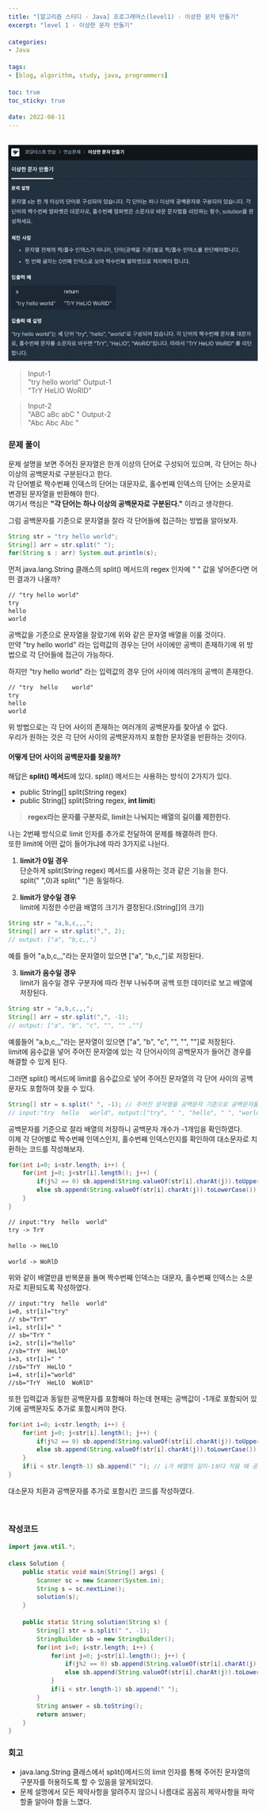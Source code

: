 ```yaml
--- 
title: "[알고리즘 스터디 - Java] 프로그래머스(level1) - 이상한 문자 만들기" 
excerpt: "level 1 - 이상한 문자 만들기" 

categories: 
- Java

tags: 
- [blog, algorithm, study, java, programmers]

toc: true
toc_sticky: true

date: 2022-08-11
--- 
```


<br>

<center><img src="/assets/images/programmers/20220811_02.png"></center>

> Input-1 <br>
"try hello world"
> Output-1 <br>
"TrY HeLlO WoRlD"

> Input-2 <br>
"ABC  aBc   abC "
> Output-2 <br>
"Abc  Abc   Abc "

### 문제 풀이

문제 설명을 보면 주어진 문자열은 한개 이상의 단어로 구성되어 있으며, 각 단어는 하나 이상의 공백문자로 구분된다고 한다. <br>
각 단어별로 짝수번째 인덱스의 단어는 대문자로, 홀수번째 인덱스의 단어는 소문자로 변경된 문자열을 반환해야 한다. <br>
여기서 핵심은 **"각 단어는 하나 이상의 공백문자로 구분된다."** 이라고 생각한다.

그럼 공백문자를 기준으로 문자열을 잘라 각 단어들에 접근하는 방법을 알아보자.

```java
String str = "try hello world";
String[] arr = str.split(" ");
for(String s : arr) System.out.println(s);
```

먼저 java.lang.String 클래스의 split() 메서드의 regex 인자에 " " 값을 넣어준다면 어떤 결과가 나올까?

```
// "try hello world"
try
hello
world
```

공백값을 기준으로 문자열을 잘랐기에 위와 같은 문자열 배열을 이룰 것이다. <br>
만약 "try hello world" 라는 입력값의 경우는 단어 사이에만 공백이 존재하기에 위 방법으로 각 단어들에 접근이 가능하다. <br>

하지만 "try  hello     world" 라는 입력값의 경우 단어 사이에 여러개의 공백이 존재한다. <br>

```
// "try  hello    world"
try
hello
world
```

위 방법으로는 각 단어 사이의 존재하는 여러개의 공백문자를 찾아낼 수 없다. <br>
우리가 원하는 것은 각 단어 사이의 공백문자까지 포함한 문자열을 반환하는 것이다.

#### 어떻게 단어 사이의 공백문자를 찾을까?
해답은 **split() 메서드**에 있다. split() 메서드는 사용하는 방식이 2가지가 있다.
- public String[] split(String regex)
- public String[] split(String regex, **int limit**)
> **regex라는 문자를 구분자로, limit는 나눠지는 배열의 길이를 제한한다.**

나는 2번째 방식으로 limit 인자를 추가로 전달하여 문제를 해결하려 한다. <br>
또한 limit에 어떤 값이 들어가냐에 따라 3가지로 나뉜다.

1. **limit가 0일 경우** <br>
단순하게 split(String regex) 메서드를 사용하는 것과 같은 기능을 한다. <br>
split(" ",0)과 split(" ")은 동일하다.

2. **limit가 양수일 경우** <br>
limit에 지정한 수만큼 배열의 크기가 결정된다.(String[]의 크기) <br>
```java
String str = "a,b,c,,,";
String[] arr = str.split(",", 2);
// output: ["a", "b,c,,"]
```
예를 들어 "a,b,c,,,"라는 문자열이 있으면 ["a", "b,c,,"]로 저장된다.

3. **limit가 음수일 경우** <br> 
limit가 음수일 경우 구분자에 따라 전부 나눠주며 공백 또한 데이터로 보고 배열에 저장된다. <br>
```java
String str = "a,b,c,,,";
String[] arr = str.split(",", -1);
// output: ["a", "b", "c", "", "" ,""]
```
예를들어 "a,b,c,,,"라는 문자열이 있으면 ["a", "b", "c", "", "", ""]로 저장된다. <br>
limit에 음수값을 넣어 주어진 문자열에 있는 각 단어사이의 공백문자가 들어간 경우를 해결할 수 있게 된다.

그러면 split() 메서드에 limit를 음수값으로 넣어 주어진 문자열의 각 단어 사이의 공백문자도 포함하여 찾을 수 있다.

```java
String[] str = s.split(" ", -1); // 주어진 문자열을 공백문자 기준으로 공백문자를 포함하여 배열에 저장한다.
// input:"try  hello   world", output:["try", " ", "hello", " ", "world"]
```

공백문자를 기준으로 잘라 배열의 저장하니 공백문자 개수가 -1개임을 확인하였다. <br>
이제 각 단어별로 짝수번째 인덱스인지, 홀수번째 인덱스인지를 확인하여 대소문자로 치환하는 코드를 작성해보자.

```java
for(int i=0; i<str.length; i++) {
    for(int j=0; j<str[i].length(); j++) {
        if(j%2 == 0) sb.append(String.valueOf(str[i].charAt(j)).toUpperCase());
        else sb.append(String.valueOf(str[i].charAt(j)).toLowerCase());      
    }
}
```

```
// input:"try  hello  world"
try -> TrY

hello -> HeLlO

world -> WoRlD
```
위와 같이 배열만큼 반복문을 돌며 짝수번째 인덱스는 대문자, 홀수번째 인덱스는 소문자로 치환되도록 작성하였다.

```
// input:"try  hello  world"
i=0, str[i]="try"
// sb="TrY"
i=1, str[i]=" "
// sb="TrY "
i=2, str[i]="hello"
//sb="TrY  HeLlO"
i=3, str[i]=" "
//sb="TrY  HeLlO "
i=4, str[i]="world"
//sb="TrY  HeLlO  WoRlD"
```

또한 입력값과 동일한 공백문자를 포함해야 하는데 현재는 공백값이 -1개로 포함되어 있기에 공백문자도 추가로 포함시켜야 한다.

```java
for(int i=0; i<str.length; i++) {
    for(int j=0; j<str[i].length(); j++) {
        if(j%2 == 0) sb.append(String.valueOf(str[i].charAt(j)).toUpperCase());
        else sb.append(String.valueOf(str[i].charAt(j)).toLowerCase());      
    }
    if(i < str.length-1) sb.append(" "); // i가 배열의 길이-1보다 작을 때 공백문자 추가
}
```
대소문자 치환과 공백문자를 추가로 포함시킨 코드를 작성하였다.

<br>

### 작성코드
```java
import java.util.*;

class Solution {
    public static void main(String[] args) {
        Scanner sc = new Scanner(System.in);
        String s = sc.nextLine();
        solution(s);
    }

    public static String solution(String s) {
        String[] str = s.split(" ", -1);
        StringBuilder sb = new StringBuilder();
        for(int i=0; i<str.length; i++) {
            for(int j=0; j<str[i].length(); j++) {
                if(j%2 == 0) sb.append(String.valueOf(str[i].charAt(j)).toUpperCase());
                else sb.append(String.valueOf(str[i].charAt(j)).toLowerCase());      
            }
            if(i < str.length-1) sb.append(" ");
        }
        String answer = sb.toString();
        return answer;
    }
}
```

### 회고
- java.lang.String 클래스에서 split()메서드의 limit 인자를 통해 주어진 문자열의 구분자를 허용하도록 할 수 있음을 알게되었다. 
- 문제 설명에서 모든 제약사항을 알려주지 않으니 나름대로 꼼꼼히 제약사항을 파악할줄 알아야 함을 느꼈다.
